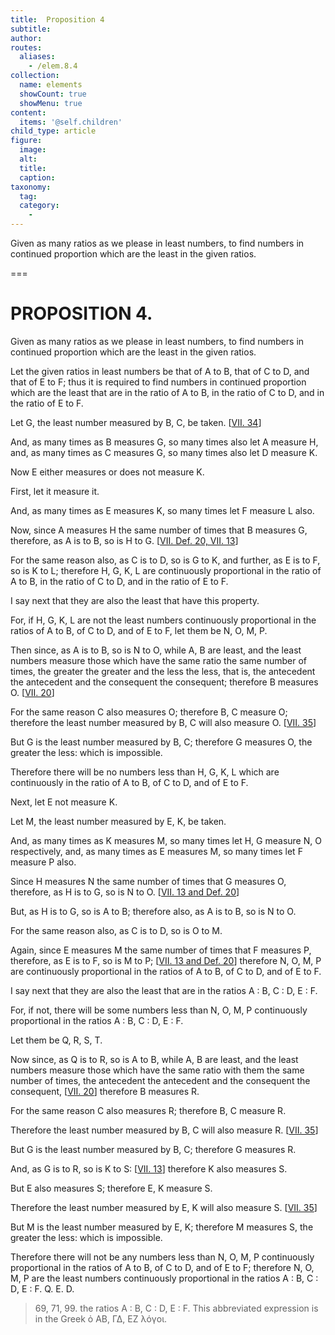 ```yaml
---
title:  Proposition 4
subtitle: 
author:
routes:
  aliases:
    - /elem.8.4
collection:
  name: elements
  showCount: true
  showMenu: true
content:
  items: '@self.children'
child_type: article
figure:
  image:
  alt:
  title:
  caption:
taxonomy:
  tag:
  category:
    - 
---
```


<p>
       <hi rend="ital">Given as many ratios as we please in least numbers, to find numbers in continued proportion which are the least in the given ratios.</hi>
      </p>

===

<h1>PROPOSITION 4.</h1>
<p>
       <span class="ital">Given as many ratios as we please in least numbers, to find numbers in continued proportion which are the least in the given ratios.</span>
      </p>

<p>Let the given ratios in least numbers be that of <span class="ital">A</span> to <span class="ital">B</span>, <lb n="5"/>that of <span class="ital">C</span> to <span class="ital">D</span>, and that of <span class="ital">E</span> to <span class="ital">F</span>; thus it is required to find numbers in continued proportion which are the least that are in the ratio of <span class="ital">A</span> to <span class="ital">B</span>, in the ratio of <span class="ital">C</span> to <span class="ital">D</span>, and in the ratio of <span class="ital">E</span> to <span class="ital">F</span>. 
      </p>

<p>Let <span class="ital">G</span>, the least number measured by <span class="ital">B</span>, <span class="ital">C</span>, be taken. [<a href="/elem.7.34">VII. 34</a>] <lb n="10"/></p>

<p>And, as many times as <span class="ital">B</span> measures <span class="ital">G</span>, so many times also let <span class="ital">A</span> measure <span class="ital">H</span>, and, as many times as <span class="ital">C</span> measures <span class="ital">G</span>, so many times also let <span class="ital">D</span> measure <span class="ital">K</span>. </p>

<p>Now <span class="ital">E</span> either measures or does not measure <span class="ital">K</span>. <lb n="15"/></p>

<p>First, let it measure it. </p>

<p>And, as many times as <span class="ital">E</span> measures <span class="ital">K</span>, so many times let <span class="ital">F</span> measure <span class="ital">L</span> also. </p>

<p>Now, since <span class="ital">A</span> measures <span class="ital">H</span> the same number of times that <span class="ital">B</span> measures <span class="ital">G</span>, <lb n="20"/>therefore, as <span class="ital">A</span> is to <span class="ital">B</span>, so is <span class="ital">H</span> to <span class="ital">G</span>. [<a href="/elem.7.def.20 elem.7.13">VII. Def. 20, VII. 13</a>] </p>

<p>For the same reason also, <span class="center">as <span class="ital">C</span> is to <span class="ital">D</span>, so is <span class="ital">G</span> to <span class="ital">K</span>,</span> and further, as <span class="ital">E</span> is to <span class="ital">F</span>, so is <span class="ital">K</span> to <span class="ital">L</span>; therefore <span class="ital">H</span>, <span class="ital">G</span>, <span class="ital">K</span>, <span class="ital">L</span> are continuously proportional in the <lb n="25"/>ratio of <span class="ital">A</span> to <span class="ital">B</span>, in the ratio of <span class="ital">C</span> to <span class="ital">D</span>, and in the ratio of <span class="ital">E</span> to <span class="ital">F</span>. </p>

<p>I say next that they are also the least that have this property. <pb n="351"/></p>

<p>For, if <span class="ital">H</span>, <span class="ital">G</span>, <span class="ital">K</span>, <span class="ital">L</span> are not the least numbers continuously <lb n="30"/>proportional in the ratios of <span class="ital">A</span> to <span class="ital">B</span>, of <span class="ital">C</span> to <span class="ital">D</span>, and of <span class="ital">E</span> to <span class="ital">F</span>, let them be <span class="ital">N</span>, <span class="ital">O</span>, <span class="ital">M</span>, <span class="ital">P</span>. </p>

<p>Then since, as <span class="ital">A</span> is to <span class="ital">B</span>, so is <span class="ital">N</span> to <span class="ital">O</span>, while <span class="ital">A</span>, <span class="ital">B</span> are least, and the least numbers measure those which have the same <lb n="35"/>ratio the same number of times, the greater the greater and the less the less, that is, the antecedent the antecedent and the consequent the consequent; therefore <span class="ital">B</span> measures <span class="ital">O</span>. [<a href="/elem.7.20">VII. 20</a>] </p>

<p>For the same reason <lb n="40"/><span class="ital">C</span> also measures <span class="ital">O</span>; therefore <span class="ital">B</span>, <span class="ital">C</span> measure <span class="ital">O</span>; therefore the least number measured by <span class="ital">B</span>, <span class="ital">C</span> will also measure <span class="ital">O</span>. [<a href="/elem.7.35">VII. 35</a>] </p>

<p>But <span class="ital">G</span> is the least number measured by <span class="ital">B</span>, <span class="ital">C</span>; <lb n="45"/>therefore <span class="ital">G</span> measures <span class="ital">O</span>, the greater the less: which is impossible. </p>

<p>Therefore there will be no numbers less than <span class="ital">H</span>, <span class="ital">G</span>, <span class="ital">K</span>, <span class="ital">L</span> which are continuously in the ratio of <span class="ital">A</span> to <span class="ital">B</span>, of <span class="ital">C</span> to <span class="ital">D</span>, and of <span class="ital">E</span> to <span class="ital">F</span>. <lb n="50"/></p>

<p>Next, let <span class="ital">E</span> not measure <span class="ital">K</span>. 
      </p>

<p>Let <span class="ital">M</span>, the least number measured by <span class="ital">E</span>, <span class="ital">K</span>, be taken. </p>

<p>And, as many times as <span class="ital">K</span> measures <span class="ital">M</span>, so many times let <span class="ital">H</span>, <span class="ital">G</span> measure <span class="ital">N</span>, <span class="ital">O</span> respectively, and, as many times as <span class="ital">E</span> measures <span class="ital">M</span>, so many times let <span class="ital">F</span>
       <lb n="55"/>measure <span class="ital">P</span> also. </p>

<p>Since <span class="ital">H</span> measures <span class="ital">N</span> the same number of times that <span class="ital">G</span> measures <span class="ital">O</span>, therefore, as <span class="ital">H</span> is to <span class="ital">G</span>, so is <span class="ital">N</span> to <span class="ital">O</span>. [<a href="/elem.7.13 elem.7.def.20">VII. 13 and Def. 20</a>] <pb n="352"/></p>

<p>But, as <span class="ital">H</span> is to <span class="ital">G</span>, so is <span class="ital">A</span> to <span class="ital">B</span>; <lb n="60"/>therefore also, as <span class="ital">A</span> is to <span class="ital">B</span>, so is <span class="ital">N</span> to <span class="ital">O</span>. </p>

<p>For the same reason also, <span class="center">as <span class="ital">C</span> is to <span class="ital">D</span>, so is <span class="ital">O</span> to <span class="ital">M</span>.</span>
      </p>

<p>Again, since <span class="ital">E</span> measures <span class="ital">M</span> the same number of times that <span class="ital">F</span> measures <span class="ital">P</span>, <lb n="65"/>therefore, as <span class="ital">E</span> is to <span class="ital">F</span>, so is <span class="ital">M</span> to <span class="ital">P</span>; [<a href="/elem.7.13 elem.7.def.20">VII. 13 and Def. 20</a>] therefore <span class="ital">N</span>, <span class="ital">O</span>, <span class="ital">M</span>, <span class="ital">P</span> are continuously proportional in the ratios of <span class="ital">A</span> to <span class="ital">B</span>, of <span class="ital">C</span> to <span class="ital">D</span>, and of <span class="ital">E</span> to <span class="ital">F</span>. </p>

<p>I say next that they are also the least that are in the ratios <span class="ital">A</span> : <span class="ital">B</span>, <span class="ital">C</span> : <span class="ital">D</span>, <span class="ital">E</span> : <span class="ital">F</span>. <lb n="70"/></p>

<p>For, if not, there will be some numbers less than <span class="ital">N</span>, <span class="ital">O</span>, <span class="ital">M</span>, <span class="ital">P</span> continuously proportional in the ratios <span class="ital">A</span> : <span class="ital">B</span>, <span class="ital">C</span> : <span class="ital">D</span>, <span class="ital">E</span> : <span class="ital">F</span>. </p>

<p>Let them be <span class="ital">Q</span>, <span class="ital">R</span>, <span class="ital">S</span>, <span class="ital">T</span>. </p>

<p>Now since, as <span class="ital">Q</span> is to <span class="ital">R</span>, so is <span class="ital">A</span> to <span class="ital">B</span>, <lb n="75"/>while <span class="ital">A</span>, <span class="ital">B</span> are least, and the least numbers measure those which have the same ratio with them the same number of times, the antecedent the antecedent and the consequent the consequent, [<a href="/elem.7.20">VII. 20</a>] therefore <span class="ital">B</span> measures <span class="ital">R</span>. <lb n="80"/></p>

<p>For the same reason <span class="ital">C</span> also measures <span class="ital">R</span>; therefore <span class="ital">B</span>, <span class="ital">C</span> measure <span class="ital">R</span>. </p>

<p>Therefore the least number measured by <span class="ital">B</span>, <span class="ital">C</span> will also measure <span class="ital">R</span>. [<a href="/elem.7.35">VII. 35</a>] </p>

<p>But <span class="ital">G</span> is the least number measured by <span class="ital">B</span>, <span class="ital">C</span>; <lb n="85"/>therefore <span class="ital">G</span> measures <span class="ital">R</span>. </p>

<p>And, as <span class="ital">G</span> is to <span class="ital">R</span>, so is <span class="ital">K</span> to <span class="ital">S</span>: [<a href="/elem.7.13">VII. 13</a>] therefore <span class="ital">K</span> also measures <span class="ital">S</span>. </p>

<p>But <span class="ital">E</span> also measures <span class="ital">S</span>; therefore <span class="ital">E</span>, <span class="ital">K</span> measure <span class="ital">S</span>. <lb n="90"/></p>

<p>Therefore the least number measured by <span class="ital">E</span>, <span class="ital">K</span> will also measure <span class="ital">S</span>. [<a href="/elem.7.35">VII. 35</a>] </p>

<p>But <span class="ital">M</span> is the least number measured by <span class="ital">E</span>, <span class="ital">K</span>; therefore <span class="ital">M</span> measures <span class="ital">S</span>, the greater the less: which is impossible. <lb n="95"/></p>

<p>Therefore there will not be any numbers less than <span class="ital">N</span>, <span class="ital">O</span>, <span class="ital">M</span>, <span class="ital">P</span> continuously proportional in the ratios of <span class="ital">A</span> to <span class="ital">B</span>, of <span class="ital">C</span> to <span class="ital">D</span>, and of <span class="ital">E</span> to <span class="ital">F</span>; <pb n="353"/>therefore <span class="ital">N</span>, <span class="ital">O</span>, <span class="ital">M</span>, <span class="ital">P</span> are the least numbers continuously proportional in the ratios <span class="ital">A</span> : <span class="ital">B</span>, <span class="ital">C</span> : <span class="ital">D</span>, <span class="ital">E</span> : <span class="ital">F</span>. Q. E. D.
<blockquote n="69, 71, 99" class="crit" place="unspecified" anchored="yes">69, 71, 99. <lemma from="ROOT" to="DITTO">the ratios A : B, C : D, E : F.</lemma> This abbreviated expression is in the Greek <foreign lang="greek">ὀ ΑΒ, ΓΔ, ΕΖ λόγοι</foreign>.</blockquote></p>
